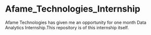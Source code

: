 # Afame_Technologies_Internship
Afame Technologies has given me an opportunity for one month Data Analytics Internship.This repository is of this internship itself.
